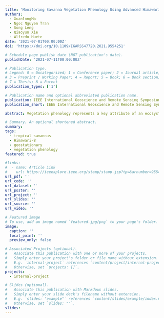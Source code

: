 ```yaml
---
title: 'Monitoring Savanna Vegetation Phenology Using Advanced Himawari Imager'
authors:
  - XuanlongMa
  - Ngoc Nguyen Tran
  - Song Leng
  - Qiaoyun Xie
  - Alfredo Huete
date: '2021-07-01T00:00:00Z'
doi: 'https://doi.org/10.1109/IGARSS47720.2021.9554251'

# Schedule page publish date (NOT publication's date).
publishDate: '2021-07-11T00:00:00Z'

# Publication type.
# Legend: 0 = Uncategorized; 1 = Conference paper; 2 = Journal article;
# 3 = Preprint / Working Paper; 4 = Report; 5 = Book; 6 = Book section;
# 7 = Thesis; 8 = Patent
publication_types: ['1']

# Publication name and optional abbreviated publication name.
publication: IEEE International Geoscience and Remote Sensing Symposium
publication_short: IEEE International Geoscience and Remote Sensing Symposium

abstract: Vegetation phenology represents a key attribute of an ecosystem and plays an important role in regulating terrestrial carbon and water cycles. Here we used observations from the Advanced Himawari Imager (AHI) onboard the new generation Japanese geostationary (GEO) satellite Himawari-8. The objective was to assess the potentials of retrieving savanna phenology from H8/AHI vegetation index time series along a 1100 km ecological rainfall gradient, known as the North Australian Tropical Transect (NATT). Key phenology transition dates (start, peak, end, and length of season) were extracted from H8/AHI Enhanced Vegetation Index (EVI) time series and then compared to those extracted from MODIS EVI. Results showed that H8/AHI with its higher temporal resolution offers several advantages in monitoring savanna vegetation dynamics than MODIS. The denser EVI time series from H8/AHI not only avoids the artefacts caused by data interpolation but also enabled a more certain characterization of seasonal vegetation growth patterns than MODIS. The short lived, rainfall pulse-driven vegetation cycles in dry savannas were also better detected using H8/AHI.

# Summary. An optional shortened abstract.
summary: 
tags:
  - tropical savannas
  - Himawari-8 
  - geostationary
  - vegetation phenology
featured: true

#links:
#  - name: Article Link
#    url: https://ieeexplore.ieee.org/stamp/stamp.jsp?tp=&arnumber=9554251
url_pdf: '' 
url_code: ''
url_dataset: ''
url_poster: ''
url_project: ''
url_slides: ''
url_source: ''
url_video: ''

# Featured image
# To use, add an image named `featured.jpg/png` to your page's folder.
image:
  caption: ''
  focal_point: ''
  preview_only: false

# Associated Projects (optional).
#   Associate this publication with one or more of your projects.
#   Simply enter your project's folder or file name without extension.
#   E.g. `internal-project` references `content/project/internal-project/index.md`.
#   Otherwise, set `projects: []`.
projects:
  - internal-project

# Slides (optional).
#   Associate this publication with Markdown slides.
#   Simply enter your slide deck's filename without extension.
#   E.g. `slides: "example"` references `content/slides/example/index.md`.
#   Otherwise, set `slides: ""`.
slides:
---
```


